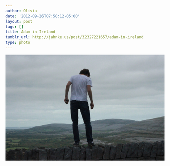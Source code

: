 ```yaml
---
author: Olivia
date: '2012-09-26T07:58:12-05:00'
layout: post
tags: []
title: Adam in Ireland
tumblr_url: http://jahnke.us/post/32327221657/adam-in-ireland
type: photo
---
```


![](/media/tumblr_maymt0Zsog1qga9s2o1_1280.jpg)
